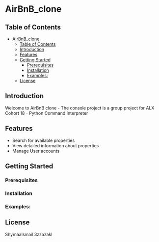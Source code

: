 # AirBnB_clone

## Table of Contents
- [AirBnB\_clone](#airbnb_clone)
  - [Table of Contents](#table-of-contents)
  - [Introduction](#introduction)
  - [Features](#features)
  - [Getting Started](#getting-started)
    - [Prerequisites](#prerequisites)
    - [Installation](#installation)
    - [Examples:](#examples)
  - [License](#license)


## Introduction
Welcome to AirBnB clone - The console project is a group project for ALX Cohort 18 - Python Command Interpreter


## Features
   - Search for available properties
   - View detailed information about properties
   - Manage User accounts

## Getting Started


### Prerequisites



### Installation




### Examples:


## License
ShymaaIsmail
3zzazakl
